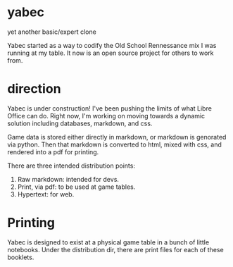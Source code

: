 # yabec
yet another basic/expert clone

Yabec started as a way to codify the Old School Rennessance mix I was running at my table. It now is an open source project for others to work from.

# direction
Yabec is under construction! I've been pushing the limits of what Libre Office can do. Right now, I'm working on moving towards a dynamic solution including databases, markdown, and css.

Game data is stored either directly in markdown, or markdown is genorated via python. Then that markdown is converted to html, mixed with css, and rendered into a pdf for printing. 

There are three intended distribution points:
1. Raw markdown: intended for devs.
2. Print, via pdf: to be used at game tables.
3. Hypertext: for web.

# Printing
Yabec is designed to exist at a physical game table in a bunch of little notebooks. Under the distribution dir, there are print files for each of these booklets.
 
